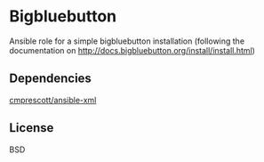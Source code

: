 Bigbluebutton
=========

Ansible role for a simple bigbluebutton installation (following the documentation on http://docs.bigbluebutton.org/install/install.html)

Dependencies
------------

[cmprescott/ansible-xml](https://github.com/cmprescott/ansible-xml)

License
-------

BSD

